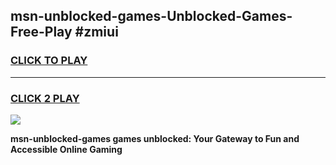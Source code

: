 
## msn-unblocked-games-Unblocked-Games-Free-Play #zmiui
<h3>
<a href="https://us.freeplayer.one?title=msn-unblocked-games&ref=9M">CLICK TO PLAY</a></h3>
<hr>

<h3>
<a href="https://us.freeplayer.one?title=msn-unblocked-games&ref=9M">CLICK 2 PLAY</a>
  
</h3>

<a href="https://us.freeplayer.one?title=msn-unblocked-games&ref=9M"><img src="https://clearcache.store/games.png"></a>


**msn-unblocked-games games unblocked: Your Gateway to Fun and Accessible Online Gaming**
